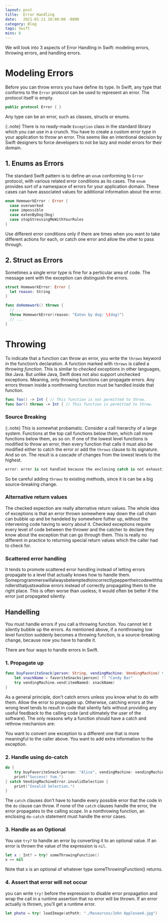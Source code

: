 ```yaml
---
layout: post
title:  Error Handling
date:   2021-01-11 10:00:00 -0800
category: Blog
tags: Swift
mins: 6
---
```


We will look into 3 aspects of Error Handling in Swift: modeling errors, throwing errors, and handling errors. 

# Modeling Errors

Before you can throw errors you have define its type. In Swift, any type that conforms to the `Error` protocol can be used to represent an error. The protocol itself is empty.

```swift
public protocol Error { }
```

Any type can be an error, such as classes, structs or enums. 

{:.note}
There is no ready-made `Exception` class in the standard library which you can use in a crunch. You have to create a custom error type in your application to throw an error. This seems like an intentional decision by Swift designers to force developers to not be lazy and model errors for their domain.  


## 1. Enums as Errors

The standard Swift pattern is to define an `enum` conforming to `Error` protocol, with various related error conditions as its cases. The `enum` provides sort of a namespace of errors for your application domain. These cases can have associated values for additional information about the error.

```swift
enum HomeworkError : Error {
  case overworked
  case impossible
  case eatenByDog(Dog)
  case stopStressingMeWithYourRules
}
```

Use different error conditions only if there are times when you want to take different actions for each, or catch one error and allow the other to pass through.

## 2. Struct as Errors

Sometimes a single error type is fine for a perticular area of code. The message sent with the exception can distinguish the errors.   


```swift
struct HomeworkError: Error {
  let reason: String
}

func doHomework() throws {
  // ...
  throw HomeworkError(reason: "Eaten by dog: \(dog)")
  // ...
}
```

# Throwing

To indicate that a function can throw an error, you write the `throws` keyword in the function’s declaration. A function marked with `throws` is called a _throwing function_. This is similar to _checked exceptions_ in other languages, like Java. But unlike Java, Swift does not also support unchecked exceptions. Meaning, only throwing functions can propagate errors. Any errors thrown inside a nonthrowing function must be handled inside that function.

```swift
func foo() -> Int { // This function is not permitted to throw. 
func bar() throws -> Int { // This function is permitted to throw.
``` 	

### Source Breaking 

{:.note}
This is somewhat probamatic. Consider a call hierarchy of a large system. Functions at the top call functions below them, which call more functions below them, as so on. If one of the lowest level functions is modified to throw an error, then every function that calls it must also be modified either to catch the error or add the `throws` clause to its signature. And so on. The result is a cascade of changes from the lowest levels to the highest. 

```swift
error: error is not handled because the enclosing catch is not exhaustive
```	


So be careful adding `throws` to existing methods, since it is can be a big source-breaking change. 


### Alternative return values

The checked expection are really alternative return values. The whole idea of exceptions is that an error thrown somewhere way down the call chain can bubble up and be handeled by somewhere futher up, without the intervening code having to worry about it. Checked exceptions require every level of code between the thrower and the catcher to declare they know about the exception that can go through them. This is really no different in practice to returning special return values which the caller had to check for. 

### Scattered error handling

It tends to promote scattered error handling instead of letting errors propagate to a level that actually knows how to handle them. Someprogrammerswillalwaysbetemptedtoincorrectlypeppertheircodewithhandlersthatjustswallow errors instead of correctly propagating them to the right place. This is often worse than useless; it would often be better if the error just propagated silently.


## Handelling
You must handle errors if you call a throwing function. You cannot let it silently bubble up the errors. As mentioned above, if a nonthrowing low level function suddenly becomes a throwing function, is a source-breaking change, because now you have to handle it. 


There are four ways to handle errors in Swift. 

### 1. Propagate up

```swift
func buyFavoriteSnack(person: String, vendingMachine: VendingMachine) throws {
    let snackName = favoriteSnacks[person] ?? "Candy Bar"
    try vendingMachine.vend(itemNamed: snackName)
}
```

As a general principle, don't catch errors unless you know what to do with them. Allow the error to propagate up. Otherwise, catching errors at the wrong level tends to result in code that silently fails without providing any useful feedback to the calling code (and ultimately the user of the software).  The only reasons why a function should have a catch and rethrow mechanism are: 

You want to convert one exception to a different one that is more meaningful to the caller above.
You want to add extra information to the exception.



### 2. Handle using do-catch

```swift
do {
    try buyFavoriteSnack(person: "Alice", vendingMachine: vendingMachine)
    print("Success! Yum.")
} catch VendingMachineError.invalidSelection {
    print("Invalid Selection.")
}
```

The `catch` clauses don’t have to handle every possible error that the code in the `do` clause can throw. If none of the `catch` clauses handle the error, the error propagates to the calling scope. In a nonthrowing function, an enclosing `do-catch` statement must handle the error cases.

### 3. Handle as an Optional 

You use `try?` to handle an error by converting it to an optional value. If an error is thrown the value of the expression is `nil`. 

```swift
let x : Int? = try? someThrowingFunction()
x == nil
```

Note that x is an optional of whatever type someThrowingFunction() returns. 


### 4. Assert that error will not occur

you can write `try!` before the expression to disable error propagation and wrap the call in a runtime assertion that no error will be thrown. If an error actually is thrown, you’ll get a runtime error.

```swift
let photo = try! loadImage(atPath: "./Resources/John Appleseed.jpg")
```


